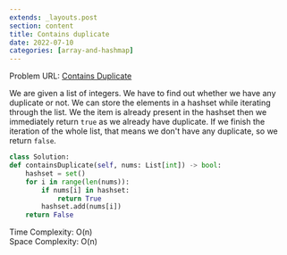 ```yaml
---
extends: _layouts.post
section: content
title: Contains duplicate
date: 2022-07-10
categories: [array-and-hashmap]
---
```


Problem URL: [Contains Duplicate](https://leetcode.com/problems/contains-duplicate/)

We are given a list of integers. We have to find out whether we have any duplicate or not. We can store the elements in a hashset while iterating through the list. We the item is already present in the hashset then we immediately return `true` as we already have duplicate. If we finish the iteration of the whole list, that means we don't have any duplicate, so we return `false`.

```python
class Solution:
def containsDuplicate(self, nums: List[int]) -> bool:
    hashset = set()
    for i in range(len(nums)):
        if nums[i] in hashset:
            return True
        hashset.add(nums[i])
    return False
```

Time Complexity: O(n) <br/>
Space Complexity: O(n)